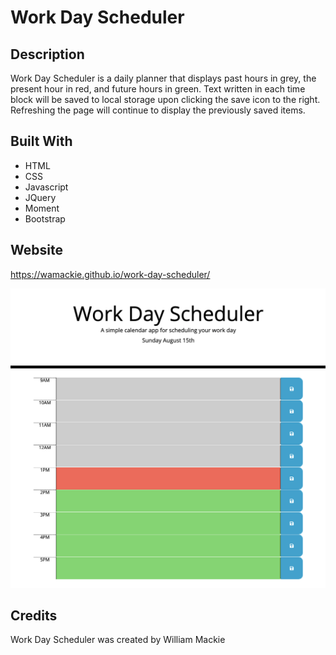 # Work Day Scheduler

## Description
Work Day Scheduler is a daily planner that displays past hours in grey, the present hour in red, and future hours in green. Text written in each time block will be saved to local storage upon clicking the save icon to the right. Refreshing the page will continue to display the previously saved items.

## Built With
* HTML
* CSS
* Javascript
* JQuery
* Moment
* Bootstrap

## Website
https://wamackie.github.io/work-day-scheduler/

![screenshot](assets/images/schedule.png)

## Credits
Work Day Scheduler was created by William Mackie
